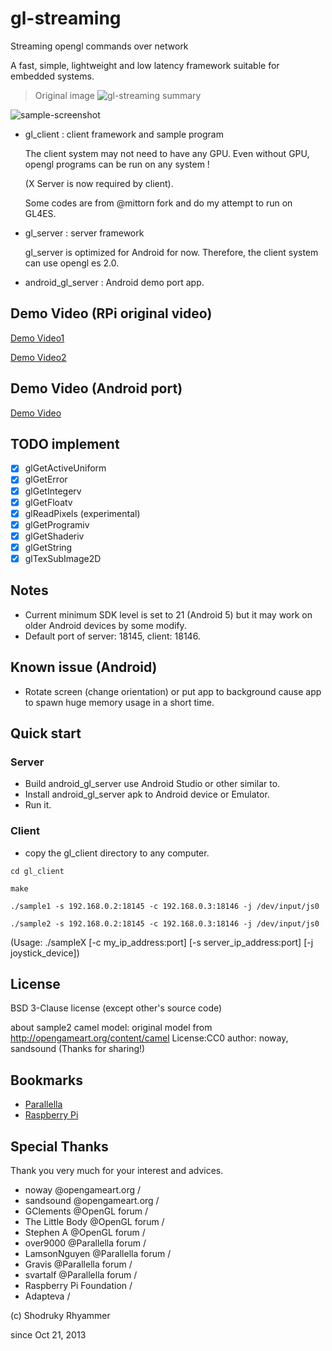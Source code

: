 # gl-streaming

Streaming opengl commands over network

A fast, simple, lightweight and low latency framework suitable for embedded systems.

> Original image
> ![gl-streaming summary](https://raw.github.com/shodruky-rhyammer/gl-streaming/master/www/gl-streaming_small.png)

![sample-screenshot](https://github.com/khanhduytran0/gl-streaming/raw/master/www/Screenshot_2020-05-19-09-42-24.png)

* gl_client : client framework and sample program
 
  The client system may not need to have any GPU. Even without GPU, opengl programs can be run on any system !
  
  (X Server is now required by client).

  Some codes are from @mittorn fork and do my attempt to run on GL4ES.

* gl_server : server framework
 
  gl_server is optimized for Android for now. Therefore, the client system can use opengl es 2.0.

* android_gl_server : Android demo port app.

## Demo Video (RPi original video)

[Demo Video1](https://youtu.be/6S-Epb6m6mI)

[Demo Video2](https://youtu.be/y0eRwrwetcA)

## Demo Video (Android port)

[Demo Video](https://youtu.be/uwM9uxLHH1M)

## TODO implement
- [x] glGetActiveUniform
- [x] glGetError
- [x] glGetIntegerv
- [x] glGetFloatv
- [x] glReadPixels (experimental)
- [x] glGetProgramiv
- [x] glGetShaderiv
- [x] glGetString
- [x] glTexSubImage2D

## Notes
- Current minimum SDK level is set to 21 (Android 5) but it may work on older Android devices by some modify.
- Default port of server: 18145, client: 18146.

## Known issue (Android)
- Rotate screen (change orientation) or put app to background cause app to spawn huge memory usage in a short time.

## Quick start

### Server
- Build android_gl_server use Android Studio or other similar to.
- Install android_gl_server apk to Android device or Emulator.
- Run it.

### Client
- copy the gl_client directory to any computer.

``cd gl_client``

``make``
    
``./sample1 -s 192.168.0.2:18145 -c 192.168.0.3:18146 -j /dev/input/js0``

``./sample2 -s 192.168.0.2:18145 -c 192.168.0.3:18146 -j /dev/input/js0``

(Usage: ./sampleX [-c my_ip_address:port] [-s server_ip_address:port] [-j joystick_device])

## License

BSD 3-Clause license (except other's source code)

about sample2 camel model:
original model from http://opengameart.org/content/camel
License:CC0 author: noway, sandsound
(Thanks for sharing!)

## Bookmarks
- [Parallella](http://www.parallella.org/)
- [Raspberry Pi](http://www.raspberrypi.org/)

## Special Thanks

Thank you very much for your interest and advices.

- noway @opengameart.org /
- sandsound @opengameart.org /
- GClements @OpenGL forum / 
- The Little Body @OpenGL forum / 
- Stephen A @OpenGL forum / 
- over9000 @Parallella forum / 
- LamsonNguyen @Parallella forum / 
- Gravis @Parallella forum / 
- svartalf @Parallella forum / 
- Raspberry Pi Foundation / 
- Adapteva / 

(c) Shodruky Rhyammer

since Oct 21, 2013
